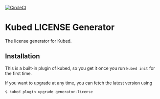 [![CircleCI](https://circleci.com/gh/bacongobbler/kubed-generator-license/tree/master.svg?style=svg)](https://circleci.com/gh/bacongobbler/kubed-generator-license/tree/master)

# Kubed LICENSE Generator

The license generator for Kubed.

## Installation

This is a built-in plugin of kubed, so you get it once you run `kubed init` for the first time.

If you want to upgrade at any time, you can fetch the latest version using

```
$ kubed plugin upgrade generator-license
```

